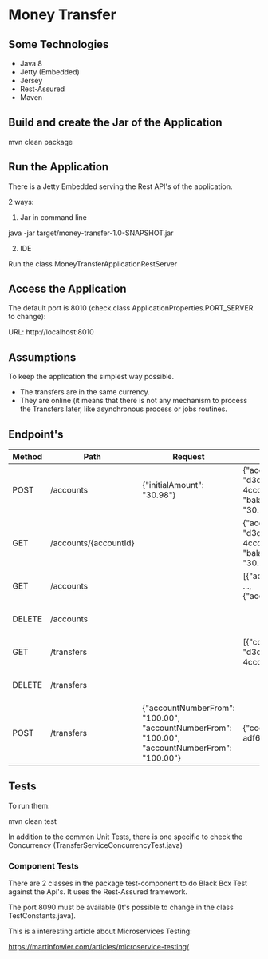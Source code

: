 # Money Transfer

## Some Technologies

* Java 8
* Jetty (Embedded)
* Jersey
* Rest-Assured
* Maven

## Build and create the Jar of the Application

mvn clean package

## Run the Application

There is a Jetty Embedded serving the Rest API's of the application.

2 ways:

1. Jar in command line

java -jar target/money-transfer-1.0-SNAPSHOT.jar

2. IDE

Run the class MoneyTransferApplicationRestServer

## Access the Application

The default port is 8010 (check class ApplicationProperties.PORT_SERVER to change):

URL: http://localhost:8010

## Assumptions

To keep the application the simplest way possible.

- The transfers are in the same currency.
- They are online (it means that there is not any mechanism to process the Transfers later, like asynchronous process or jobs routines.

## Endpoint's

| Method | Path                  | Request                                                                                       | Response                                                           | Description
|--------|-----------------------|-----------------------------------------------------------------------------------------------|--------------------------------------------------------------------|--------------------------------------
| POST   | /accounts             | {"initialAmount": "30.98"}                                                                    | {"accountNumber": "d3c89c1a-adf6-4ccc", "balanceNumber": "30.98" } | Create an account
| GET    | /accounts/{accountId} |                                                                                               | {"accountNumber": "d3c89c1a-adf6-4ccc", "balanceNumber": "30.98" } | Retrieve information specifc account
| GET    | /accounts             |                                                                                               | [{"accountNumber": ..., {"accountNumber":...]                      | Get information all accounts
| DELETE | /accounts             |                                                                                               |                                                                    | Delete all accounts (For tests)
| GET    | /transfers            |                                                                                               | [{"code": "d3c89c1a-adf6-4ccc", ...}]                              | Get information all transfers
| DELETE | /transfers            |                                                                                               |                                                                    | Delete all transfers (For tests)
| POST   | /transfers            | {"accountNumberFrom": "100.00", "accountNumberFrom": "100.00", "accountNumberFrom": "100.00"} | {"code": "d3c89c1a-adf6-4ccc"}                                     | Make a transfer between 2 accounts

## Tests

To run them:

mvn clean test

In addition to the common Unit Tests, there is one specific to check the Concurrency (TransferServiceConcurrencyTest.java)

### Component Tests

There are 2 classes in the package test-component to do Black Box Test against the Api's. It uses the Rest-Assured framework.

The port 8090 must be available (It's possible to change in the class TestConstants.java).

This is a interesting article about Microservices Testing:

https://martinfowler.com/articles/microservice-testing/